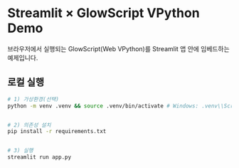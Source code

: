 # Streamlit × GlowScript VPython Demo


브라우저에서 실행되는 GlowScript(Web VPython)를 Streamlit 앱 안에 임베드하는 예제입니다.


## 로컬 실행
```bash
# 1) 가상환경(선택)
python -m venv .venv && source .venv/bin/activate # Windows: .venv\\Scripts\\activate


# 2) 의존성 설치
pip install -r requirements.txt


# 3) 실행
streamlit run app.py
